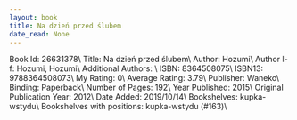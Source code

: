 ```yaml
---
layout: book
title: Na dzień przed ślubem
date_read: None
---
```


Book Id: 26631378\ 
Title: Na dzień przed ślubem\ 
Author: Hozumi\ 
Author l-f: Hozumi, Hozumi\ 
Additional Authors: \ 
ISBN: 8364508075\ 
ISBN13: 9788364508073\ 
My Rating: 0\ 
Average Rating: 3.79\ 
Publisher: Waneko\ 
Binding: Paperback\ 
Number of Pages: 192\ 
Year Published: 2015\ 
Original Publication Year: 2012\ 
Date Added: 2019/10/14\ 
Bookshelves: kupka-wstydu\ 
Bookshelves with positions: kupka-wstydu (#163)\ 

